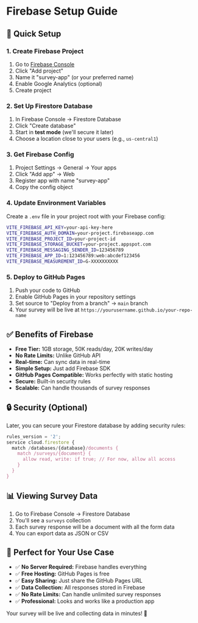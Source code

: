 # Firebase Setup Guide

## 🚀 Quick Setup

### 1. Create Firebase Project

1. Go to [Firebase Console](https://console.firebase.google.com/)
2. Click "Add project"
3. Name it "survey-app" (or your preferred name)
4. Enable Google Analytics (optional)
5. Create project

### 2. Set Up Firestore Database

1. In Firebase Console → Firestore Database
2. Click "Create database"
3. Start in **test mode** (we'll secure it later)
4. Choose a location close to your users (e.g., `us-central1`)

### 3. Get Firebase Config

1. Project Settings → General → Your apps
2. Click "Add app" → Web
3. Register app with name "survey-app"
4. Copy the config object

### 4. Update Environment Variables

Create a `.env` file in your project root with your Firebase config:

```bash
VITE_FIREBASE_API_KEY=your-api-key-here
VITE_FIREBASE_AUTH_DOMAIN=your-project.firebaseapp.com
VITE_FIREBASE_PROJECT_ID=your-project-id
VITE_FIREBASE_STORAGE_BUCKET=your-project.appspot.com
VITE_FIREBASE_MESSAGING_SENDER_ID=123456789
VITE_FIREBASE_APP_ID=1:123456789:web:abcdef123456
VITE_FIREBASE_MEASUREMENT_ID=G-XXXXXXXXXX
```

### 5. Deploy to GitHub Pages

1. Push your code to GitHub
2. Enable GitHub Pages in your repository settings
3. Set source to "Deploy from a branch" → `main` branch
4. Your survey will be live at `https://yourusername.github.io/your-repo-name`

## ✅ Benefits of Firebase

- **Free Tier:** 1GB storage, 50K reads/day, 20K writes/day
- **No Rate Limits:** Unlike GitHub API
- **Real-time:** Can sync data in real-time
- **Simple Setup:** Just add Firebase SDK
- **GitHub Pages Compatible:** Works perfectly with static hosting
- **Secure:** Built-in security rules
- **Scalable:** Can handle thousands of survey responses

## 🔒 Security (Optional)

Later, you can secure your Firestore database by adding security rules:

```javascript
rules_version = '2';
service cloud.firestore {
  match /databases/{database}/documents {
    match /surveys/{document} {
      allow read, write: if true; // For now, allow all access
    }
  }
}
```

## 📊 Viewing Survey Data

1. Go to Firebase Console → Firestore Database
2. You'll see a `surveys` collection
3. Each survey response will be a document with all the form data
4. You can export data as JSON or CSV

## 🎯 Perfect for Your Use Case

- ✅ **No Server Required:** Firebase handles everything
- ✅ **Free Hosting:** GitHub Pages is free
- ✅ **Easy Sharing:** Just share the GitHub Pages URL
- ✅ **Data Collection:** All responses stored in Firebase
- ✅ **No Rate Limits:** Can handle unlimited survey responses
- ✅ **Professional:** Looks and works like a production app

Your survey will be live and collecting data in minutes! 🚀
